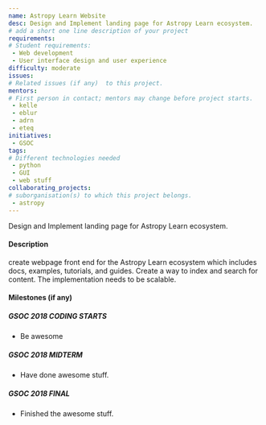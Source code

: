 ```yaml
---
name: Astropy Learn Website
desc: Design and Implement landing page for Astropy Learn ecosystem.
# add a short one line description of your project
requirements:
# Student requirements:
 - Web development
 - User interface design and user experience
difficulty: moderate
issues:
# Related issues (if any)  to this project.
mentors:
# First person in contact; mentors may change before project starts.
 - kelle
 - eblur
 - adrn
 - eteq
initiatives:
 - GSOC
tags:
# Different technologies needed
 - python
 - GUI
 - web stuff
collaborating_projects:
# suborganisation(s) to which this project belongs.
 - astropy
---
```

Design and Implement landing page for Astropy Learn ecosystem.

#### Description
create webpage front end for the Astropy Learn ecosystem which includes docs, examples, tutorials, and guides. Create a way to index and search for content. The implementation needs to be scalable.

#### Milestones (if any)

##### GSOC 2018 CODING STARTS

* Be awesome

##### GSOC 2018 MIDTERM

* Have done awesome stuff.

##### GSOC 2018 FINAL

* Finished the awesome stuff.
